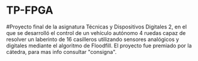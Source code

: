 # TP-FPGA

#Proyecto final de la asignatura Técnicas y Dispositivos Digitales 2, en el que se desarrolló el control de un vehículo autónomo 4 ruedas capaz de resolver un laberinto de 16 casilleros utilizando sensores analógicos y digitales mediante el algoritmo de Floodfill. El proyecto fue premiado por la cátedra, para mas info consultar "consigna".
